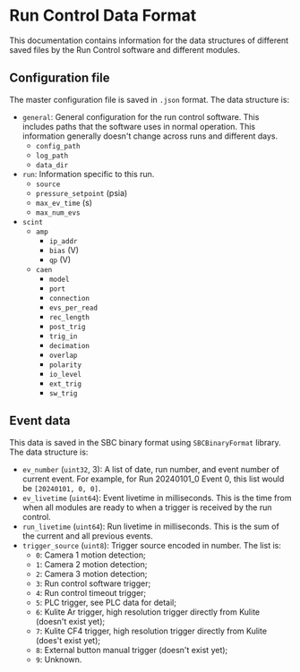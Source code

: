 # Run Control Data Format
This documentation contains information for the data structures of different saved files by the Run Control software and different modules.

## Configuration file
The master configuration file is saved in `.json` format. The data structure is:
- `general`: General configuration for the run control software. This includes paths that the software uses in 
  normal operation. This information generally doesn't change across runs and different days.
  - `config_path`
  - `log_path`
  - `data_dir`
- `run`: Information specific to this run.
  - `source`
  - `pressure_setpoint` (psia)
  - `max_ev_time` (s)
  - `max_num_evs`
- `scint`
  - `amp`
    - `ip_addr`
    - `bias` (V)
    - `qp` (V)
  - `caen`
    - `model`
    - `port`
    - `connection`
    - `evs_per_read`
    - `rec_length`
    - `post_trig`
    - `trig_in`
    - `decimation`
    - `overlap`
    - `polarity`
    - `io_level`
    - `ext_trig`
    - `sw_trig`

## Event data
This data is saved in the SBC binary format using `SBCBinaryFormat` library. The data structure is:
- `ev_number` (`uint32`, 3): A list of date, run number, and event number of current event. For example, for Run 
  20240101_0 Event 0, this list would be `[20240101, 0, 0]`.
- `ev_livetime` (`uint64`): Event livetime in milliseconds. This is the time from when all modules are ready to 
  when a trigger is received by the run control.
- `run_livetime` (`uint64`): Run livetime in milliseconds. This is the sum of the current and all previous events.
- `trigger_source` (`uint8`): Trigger source encoded in number. The list is:
  - `0`: Camera 1 motion detection;
  - `1`: Camera 2 motion detection;
  - `2`: Camera 3 motion detection;
  - `3`: Run control software trigger;
  - `4`: Run control timeout trigger;
  - `5`: PLC trigger, see PLC data for detail;
  - `6`: Kulite Ar trigger, high resolution trigger directly from Kulite (doesn't exist yet);
  - `7`: Kulite CF4 trigger, high resolution trigger directly from Kulite (does't exist yet);
  - `8`: External button manual trigger (doesn't exist yet);
  - `9`: Unknown.

